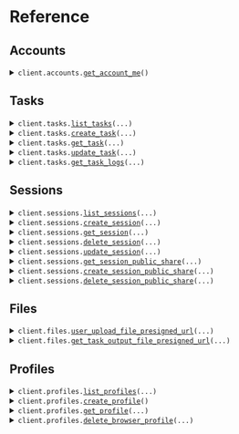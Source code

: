 # Reference
## Accounts
<details><summary><code>client.accounts.<a href="src/browser_use/accounts/client.py">get_account_me</a>()</code></summary>
<dl>
<dd>

#### 📝 Description

<dl>
<dd>

<dl>
<dd>

Get authenticated account information including credit balances and account details.
</dd>
</dl>
</dd>
</dl>

#### 🔌 Usage

<dl>
<dd>

<dl>
<dd>

```python
from browser_use import BrowserUse
from browser_use.environment import BrowserUseEnvironment

client = BrowserUse(
    api_key="YOUR_API_KEY",
    environment=BrowserUseEnvironment.PRODUCTION,
)
client.accounts.get_account_me()

```
</dd>
</dl>
</dd>
</dl>

#### ⚙️ Parameters

<dl>
<dd>

<dl>
<dd>

**request_options:** `typing.Optional[RequestOptions]` — Request-specific configuration.
    
</dd>
</dl>
</dd>
</dl>


</dd>
</dl>
</details>

## Tasks
<details><summary><code>client.tasks.<a href="src/browser_use/tasks/client.py">list_tasks</a>(...)</code></summary>
<dl>
<dd>

#### 📝 Description

<dl>
<dd>

<dl>
<dd>

Get paginated list of AI agent tasks with optional filtering by session and status.
</dd>
</dl>
</dd>
</dl>

#### 🔌 Usage

<dl>
<dd>

<dl>
<dd>

```python
from browser_use import BrowserUse
from browser_use.environment import BrowserUseEnvironment

client = BrowserUse(
    api_key="YOUR_API_KEY",
    environment=BrowserUseEnvironment.PRODUCTION,
)
client.tasks.list_tasks()

```
</dd>
</dl>
</dd>
</dl>

#### ⚙️ Parameters

<dl>
<dd>

<dl>
<dd>

**page_size:** `typing.Optional[int]` 
    
</dd>
</dl>

<dl>
<dd>

**page_number:** `typing.Optional[int]` 
    
</dd>
</dl>

<dl>
<dd>

**session_id:** `typing.Optional[str]` 
    
</dd>
</dl>

<dl>
<dd>

**filter_by:** `typing.Optional[TaskStatus]` 
    
</dd>
</dl>

<dl>
<dd>

**after:** `typing.Optional[dt.datetime]` 
    
</dd>
</dl>

<dl>
<dd>

**before:** `typing.Optional[dt.datetime]` 
    
</dd>
</dl>

<dl>
<dd>

**request_options:** `typing.Optional[RequestOptions]` — Request-specific configuration.
    
</dd>
</dl>
</dd>
</dl>


</dd>
</dl>
</details>

<details><summary><code>client.tasks.<a href="src/browser_use/tasks/client.py">create_task</a>(...)</code></summary>
<dl>
<dd>

#### 📝 Description

<dl>
<dd>

<dl>
<dd>

You can either:
1. Start a new task (auto creates a new simple session)
2. Start a new task in an existing session (you can create a custom session before starting the task and reuse it for follow-up tasks)
</dd>
</dl>
</dd>
</dl>

#### 🔌 Usage

<dl>
<dd>

<dl>
<dd>

```python
from browser_use import BrowserUse
from browser_use.environment import BrowserUseEnvironment

client = BrowserUse(
    api_key="YOUR_API_KEY",
    environment=BrowserUseEnvironment.PRODUCTION,
)
client.tasks.create_task(
    task="task",
)

```
</dd>
</dl>
</dd>
</dl>

#### ⚙️ Parameters

<dl>
<dd>

<dl>
<dd>

**task:** `str` — The task prompt/instruction for the agent.
    
</dd>
</dl>

<dl>
<dd>

**llm:** `typing.Optional[SupportedLlMs]` — The LLM model to use for the agent.
    
</dd>
</dl>

<dl>
<dd>

**start_url:** `typing.Optional[str]` — The URL to start the task from.
    
</dd>
</dl>

<dl>
<dd>

**max_steps:** `typing.Optional[int]` — Maximum number of steps the agent can take before stopping.
    
</dd>
</dl>

<dl>
<dd>

**structured_output:** `typing.Optional[str]` — The stringified JSON schema for the structured output.
    
</dd>
</dl>

<dl>
<dd>

**session_id:** `typing.Optional[str]` — The ID of the session where the task will run.
    
</dd>
</dl>

<dl>
<dd>

**metadata:** `typing.Optional[typing.Dict[str, typing.Optional[str]]]` — The metadata for the task.
    
</dd>
</dl>

<dl>
<dd>

**secrets:** `typing.Optional[typing.Dict[str, typing.Optional[str]]]` — The secrets for the task.
    
</dd>
</dl>

<dl>
<dd>

**allowed_domains:** `typing.Optional[typing.Sequence[str]]` — The allowed domains for the task.
    
</dd>
</dl>

<dl>
<dd>

**highlight_elements:** `typing.Optional[bool]` — Tells the agent to highlight interactive elements on the page.
    
</dd>
</dl>

<dl>
<dd>

**flash_mode:** `typing.Optional[bool]` — Whether agent flash mode is enabled.
    
</dd>
</dl>

<dl>
<dd>

**thinking:** `typing.Optional[bool]` — Whether agent thinking mode is enabled.
    
</dd>
</dl>

<dl>
<dd>

**vision:** `typing.Optional[bool]` — Whether agent vision capabilities are enabled.
    
</dd>
</dl>

<dl>
<dd>

**system_prompt_extension:** `typing.Optional[str]` — Optional extension to the agent system prompt.
    
</dd>
</dl>

<dl>
<dd>

**request_options:** `typing.Optional[RequestOptions]` — Request-specific configuration.
    
</dd>
</dl>
</dd>
</dl>


</dd>
</dl>
</details>

<details><summary><code>client.tasks.<a href="src/browser_use/tasks/client.py">get_task</a>(...)</code></summary>
<dl>
<dd>

#### 📝 Description

<dl>
<dd>

<dl>
<dd>

Get detailed task information including status, progress, steps, and file outputs.
</dd>
</dl>
</dd>
</dl>

#### 🔌 Usage

<dl>
<dd>

<dl>
<dd>

```python
from browser_use import BrowserUse
from browser_use.environment import BrowserUseEnvironment

client = BrowserUse(
    api_key="YOUR_API_KEY",
    environment=BrowserUseEnvironment.PRODUCTION,
)
client.tasks.get_task(
    task_id="task_id",
)

```
</dd>
</dl>
</dd>
</dl>

#### ⚙️ Parameters

<dl>
<dd>

<dl>
<dd>

**task_id:** `str` 
    
</dd>
</dl>

<dl>
<dd>

**request_options:** `typing.Optional[RequestOptions]` — Request-specific configuration.
    
</dd>
</dl>
</dd>
</dl>


</dd>
</dl>
</details>

<details><summary><code>client.tasks.<a href="src/browser_use/tasks/client.py">update_task</a>(...)</code></summary>
<dl>
<dd>

#### 📝 Description

<dl>
<dd>

<dl>
<dd>

Control task execution with stop, pause, resume, or stop task and session actions.
</dd>
</dl>
</dd>
</dl>

#### 🔌 Usage

<dl>
<dd>

<dl>
<dd>

```python
from browser_use import BrowserUse
from browser_use.environment import BrowserUseEnvironment

client = BrowserUse(
    api_key="YOUR_API_KEY",
    environment=BrowserUseEnvironment.PRODUCTION,
)
client.tasks.update_task(
    task_id="task_id",
    action="stop",
)

```
</dd>
</dl>
</dd>
</dl>

#### ⚙️ Parameters

<dl>
<dd>

<dl>
<dd>

**task_id:** `str` 
    
</dd>
</dl>

<dl>
<dd>

**action:** `TaskUpdateAction` — The action to perform on the task
    
</dd>
</dl>

<dl>
<dd>

**request_options:** `typing.Optional[RequestOptions]` — Request-specific configuration.
    
</dd>
</dl>
</dd>
</dl>


</dd>
</dl>
</details>

<details><summary><code>client.tasks.<a href="src/browser_use/tasks/client.py">get_task_logs</a>(...)</code></summary>
<dl>
<dd>

#### 📝 Description

<dl>
<dd>

<dl>
<dd>

Get secure download URL for task execution logs with step-by-step details.
</dd>
</dl>
</dd>
</dl>

#### 🔌 Usage

<dl>
<dd>

<dl>
<dd>

```python
from browser_use import BrowserUse
from browser_use.environment import BrowserUseEnvironment

client = BrowserUse(
    api_key="YOUR_API_KEY",
    environment=BrowserUseEnvironment.PRODUCTION,
)
client.tasks.get_task_logs(
    task_id="task_id",
)

```
</dd>
</dl>
</dd>
</dl>

#### ⚙️ Parameters

<dl>
<dd>

<dl>
<dd>

**task_id:** `str` 
    
</dd>
</dl>

<dl>
<dd>

**request_options:** `typing.Optional[RequestOptions]` — Request-specific configuration.
    
</dd>
</dl>
</dd>
</dl>


</dd>
</dl>
</details>

## Sessions
<details><summary><code>client.sessions.<a href="src/browser_use/sessions/client.py">list_sessions</a>(...)</code></summary>
<dl>
<dd>

#### 📝 Description

<dl>
<dd>

<dl>
<dd>

Get paginated list of AI agent sessions with optional status filtering.
</dd>
</dl>
</dd>
</dl>

#### 🔌 Usage

<dl>
<dd>

<dl>
<dd>

```python
from browser_use import BrowserUse
from browser_use.environment import BrowserUseEnvironment

client = BrowserUse(
    api_key="YOUR_API_KEY",
    environment=BrowserUseEnvironment.PRODUCTION,
)
client.sessions.list_sessions()

```
</dd>
</dl>
</dd>
</dl>

#### ⚙️ Parameters

<dl>
<dd>

<dl>
<dd>

**page_size:** `typing.Optional[int]` 
    
</dd>
</dl>

<dl>
<dd>

**page_number:** `typing.Optional[int]` 
    
</dd>
</dl>

<dl>
<dd>

**filter_by:** `typing.Optional[SessionStatus]` 
    
</dd>
</dl>

<dl>
<dd>

**request_options:** `typing.Optional[RequestOptions]` — Request-specific configuration.
    
</dd>
</dl>
</dd>
</dl>


</dd>
</dl>
</details>

<details><summary><code>client.sessions.<a href="src/browser_use/sessions/client.py">create_session</a>(...)</code></summary>
<dl>
<dd>

#### 📝 Description

<dl>
<dd>

<dl>
<dd>

Create a new session with a new task.
</dd>
</dl>
</dd>
</dl>

#### 🔌 Usage

<dl>
<dd>

<dl>
<dd>

```python
from browser_use import BrowserUse
from browser_use.environment import BrowserUseEnvironment

client = BrowserUse(
    api_key="YOUR_API_KEY",
    environment=BrowserUseEnvironment.PRODUCTION,
)
client.sessions.create_session()

```
</dd>
</dl>
</dd>
</dl>

#### ⚙️ Parameters

<dl>
<dd>

<dl>
<dd>

**profile_id:** `typing.Optional[str]` 
    
</dd>
</dl>

<dl>
<dd>

**proxy:** `typing.Optional[ProxySettings]` 
    
</dd>
</dl>

<dl>
<dd>

**request_options:** `typing.Optional[RequestOptions]` — Request-specific configuration.
    
</dd>
</dl>
</dd>
</dl>


</dd>
</dl>
</details>

<details><summary><code>client.sessions.<a href="src/browser_use/sessions/client.py">get_session</a>(...)</code></summary>
<dl>
<dd>

#### 📝 Description

<dl>
<dd>

<dl>
<dd>

Get detailed session information including status, URLs, and task details.
</dd>
</dl>
</dd>
</dl>

#### 🔌 Usage

<dl>
<dd>

<dl>
<dd>

```python
from browser_use import BrowserUse
from browser_use.environment import BrowserUseEnvironment

client = BrowserUse(
    api_key="YOUR_API_KEY",
    environment=BrowserUseEnvironment.PRODUCTION,
)
client.sessions.get_session(
    session_id="session_id",
)

```
</dd>
</dl>
</dd>
</dl>

#### ⚙️ Parameters

<dl>
<dd>

<dl>
<dd>

**session_id:** `str` 
    
</dd>
</dl>

<dl>
<dd>

**request_options:** `typing.Optional[RequestOptions]` — Request-specific configuration.
    
</dd>
</dl>
</dd>
</dl>


</dd>
</dl>
</details>

<details><summary><code>client.sessions.<a href="src/browser_use/sessions/client.py">delete_session</a>(...)</code></summary>
<dl>
<dd>

#### 📝 Description

<dl>
<dd>

<dl>
<dd>

Permanently delete a session and all associated data.
</dd>
</dl>
</dd>
</dl>

#### 🔌 Usage

<dl>
<dd>

<dl>
<dd>

```python
from browser_use import BrowserUse
from browser_use.environment import BrowserUseEnvironment

client = BrowserUse(
    api_key="YOUR_API_KEY",
    environment=BrowserUseEnvironment.PRODUCTION,
)
client.sessions.delete_session(
    session_id="session_id",
)

```
</dd>
</dl>
</dd>
</dl>

#### ⚙️ Parameters

<dl>
<dd>

<dl>
<dd>

**session_id:** `str` 
    
</dd>
</dl>

<dl>
<dd>

**request_options:** `typing.Optional[RequestOptions]` — Request-specific configuration.
    
</dd>
</dl>
</dd>
</dl>


</dd>
</dl>
</details>

<details><summary><code>client.sessions.<a href="src/browser_use/sessions/client.py">update_session</a>(...)</code></summary>
<dl>
<dd>

#### 📝 Description

<dl>
<dd>

<dl>
<dd>

Stop a session and all its running tasks.
</dd>
</dl>
</dd>
</dl>

#### 🔌 Usage

<dl>
<dd>

<dl>
<dd>

```python
from browser_use import BrowserUse
from browser_use.environment import BrowserUseEnvironment

client = BrowserUse(
    api_key="YOUR_API_KEY",
    environment=BrowserUseEnvironment.PRODUCTION,
)
client.sessions.update_session(
    session_id="session_id",
)

```
</dd>
</dl>
</dd>
</dl>

#### ⚙️ Parameters

<dl>
<dd>

<dl>
<dd>

**session_id:** `str` 
    
</dd>
</dl>

<dl>
<dd>

**request_options:** `typing.Optional[RequestOptions]` — Request-specific configuration.
    
</dd>
</dl>
</dd>
</dl>


</dd>
</dl>
</details>

<details><summary><code>client.sessions.<a href="src/browser_use/sessions/client.py">get_session_public_share</a>(...)</code></summary>
<dl>
<dd>

#### 📝 Description

<dl>
<dd>

<dl>
<dd>

Get public share information including URL and usage statistics.
</dd>
</dl>
</dd>
</dl>

#### 🔌 Usage

<dl>
<dd>

<dl>
<dd>

```python
from browser_use import BrowserUse
from browser_use.environment import BrowserUseEnvironment

client = BrowserUse(
    api_key="YOUR_API_KEY",
    environment=BrowserUseEnvironment.PRODUCTION,
)
client.sessions.get_session_public_share(
    session_id="session_id",
)

```
</dd>
</dl>
</dd>
</dl>

#### ⚙️ Parameters

<dl>
<dd>

<dl>
<dd>

**session_id:** `str` 
    
</dd>
</dl>

<dl>
<dd>

**request_options:** `typing.Optional[RequestOptions]` — Request-specific configuration.
    
</dd>
</dl>
</dd>
</dl>


</dd>
</dl>
</details>

<details><summary><code>client.sessions.<a href="src/browser_use/sessions/client.py">create_session_public_share</a>(...)</code></summary>
<dl>
<dd>

#### 📝 Description

<dl>
<dd>

<dl>
<dd>

Create or return existing public share for a session.
</dd>
</dl>
</dd>
</dl>

#### 🔌 Usage

<dl>
<dd>

<dl>
<dd>

```python
from browser_use import BrowserUse
from browser_use.environment import BrowserUseEnvironment

client = BrowserUse(
    api_key="YOUR_API_KEY",
    environment=BrowserUseEnvironment.PRODUCTION,
)
client.sessions.create_session_public_share(
    session_id="session_id",
)

```
</dd>
</dl>
</dd>
</dl>

#### ⚙️ Parameters

<dl>
<dd>

<dl>
<dd>

**session_id:** `str` 
    
</dd>
</dl>

<dl>
<dd>

**request_options:** `typing.Optional[RequestOptions]` — Request-specific configuration.
    
</dd>
</dl>
</dd>
</dl>


</dd>
</dl>
</details>

<details><summary><code>client.sessions.<a href="src/browser_use/sessions/client.py">delete_session_public_share</a>(...)</code></summary>
<dl>
<dd>

#### 📝 Description

<dl>
<dd>

<dl>
<dd>

Remove public share for a session.
</dd>
</dl>
</dd>
</dl>

#### 🔌 Usage

<dl>
<dd>

<dl>
<dd>

```python
from browser_use import BrowserUse
from browser_use.environment import BrowserUseEnvironment

client = BrowserUse(
    api_key="YOUR_API_KEY",
    environment=BrowserUseEnvironment.PRODUCTION,
)
client.sessions.delete_session_public_share(
    session_id="session_id",
)

```
</dd>
</dl>
</dd>
</dl>

#### ⚙️ Parameters

<dl>
<dd>

<dl>
<dd>

**session_id:** `str` 
    
</dd>
</dl>

<dl>
<dd>

**request_options:** `typing.Optional[RequestOptions]` — Request-specific configuration.
    
</dd>
</dl>
</dd>
</dl>


</dd>
</dl>
</details>

## Files
<details><summary><code>client.files.<a href="src/browser_use/files/client.py">user_upload_file_presigned_url</a>(...)</code></summary>
<dl>
<dd>

#### 📝 Description

<dl>
<dd>

<dl>
<dd>

Generate a secure presigned URL for uploading files that AI agents can use during tasks.
</dd>
</dl>
</dd>
</dl>

#### 🔌 Usage

<dl>
<dd>

<dl>
<dd>

```python
from browser_use import BrowserUse
from browser_use.environment import BrowserUseEnvironment

client = BrowserUse(
    api_key="YOUR_API_KEY",
    environment=BrowserUseEnvironment.PRODUCTION,
)
client.files.user_upload_file_presigned_url(
    session_id="session_id",
    file_name="fileName",
    content_type="image/jpg",
    size_bytes=1,
)

```
</dd>
</dl>
</dd>
</dl>

#### ⚙️ Parameters

<dl>
<dd>

<dl>
<dd>

**session_id:** `str` 
    
</dd>
</dl>

<dl>
<dd>

**file_name:** `str` 
    
</dd>
</dl>

<dl>
<dd>

**content_type:** `Contenttype` 
    
</dd>
</dl>

<dl>
<dd>

**size_bytes:** `int` 
    
</dd>
</dl>

<dl>
<dd>

**request_options:** `typing.Optional[RequestOptions]` — Request-specific configuration.
    
</dd>
</dl>
</dd>
</dl>


</dd>
</dl>
</details>

<details><summary><code>client.files.<a href="src/browser_use/files/client.py">get_task_output_file_presigned_url</a>(...)</code></summary>
<dl>
<dd>

#### 📝 Description

<dl>
<dd>

<dl>
<dd>

Get secure download URL for an output file generated by the AI agent.
</dd>
</dl>
</dd>
</dl>

#### 🔌 Usage

<dl>
<dd>

<dl>
<dd>

```python
from browser_use import BrowserUse
from browser_use.environment import BrowserUseEnvironment

client = BrowserUse(
    api_key="YOUR_API_KEY",
    environment=BrowserUseEnvironment.PRODUCTION,
)
client.files.get_task_output_file_presigned_url(
    task_id="task_id",
    file_id="file_id",
)

```
</dd>
</dl>
</dd>
</dl>

#### ⚙️ Parameters

<dl>
<dd>

<dl>
<dd>

**task_id:** `str` 
    
</dd>
</dl>

<dl>
<dd>

**file_id:** `str` 
    
</dd>
</dl>

<dl>
<dd>

**request_options:** `typing.Optional[RequestOptions]` — Request-specific configuration.
    
</dd>
</dl>
</dd>
</dl>


</dd>
</dl>
</details>

## Profiles
<details><summary><code>client.profiles.<a href="src/browser_use/profiles/client.py">list_profiles</a>(...)</code></summary>
<dl>
<dd>

#### 📝 Description

<dl>
<dd>

<dl>
<dd>

Get paginated list of profiles.
</dd>
</dl>
</dd>
</dl>

#### 🔌 Usage

<dl>
<dd>

<dl>
<dd>

```python
from browser_use import BrowserUse
from browser_use.environment import BrowserUseEnvironment

client = BrowserUse(
    api_key="YOUR_API_KEY",
    environment=BrowserUseEnvironment.PRODUCTION,
)
client.profiles.list_profiles()

```
</dd>
</dl>
</dd>
</dl>

#### ⚙️ Parameters

<dl>
<dd>

<dl>
<dd>

**page_size:** `typing.Optional[int]` 
    
</dd>
</dl>

<dl>
<dd>

**page_number:** `typing.Optional[int]` 
    
</dd>
</dl>

<dl>
<dd>

**request_options:** `typing.Optional[RequestOptions]` — Request-specific configuration.
    
</dd>
</dl>
</dd>
</dl>


</dd>
</dl>
</details>

<details><summary><code>client.profiles.<a href="src/browser_use/profiles/client.py">create_profile</a>()</code></summary>
<dl>
<dd>

#### 📝 Description

<dl>
<dd>

<dl>
<dd>

Profiles allow you to preserve the state of the browser between tasks.

They are most commonly used to allow users to preserve the log-in state in the agent between tasks.
You'd normally create one profile per user and then use it for all their tasks.

You can create a new profile by calling this endpoint.
</dd>
</dl>
</dd>
</dl>

#### 🔌 Usage

<dl>
<dd>

<dl>
<dd>

```python
from browser_use import BrowserUse
from browser_use.environment import BrowserUseEnvironment

client = BrowserUse(
    api_key="YOUR_API_KEY",
    environment=BrowserUseEnvironment.PRODUCTION,
)
client.profiles.create_profile()

```
</dd>
</dl>
</dd>
</dl>

#### ⚙️ Parameters

<dl>
<dd>

<dl>
<dd>

**request_options:** `typing.Optional[RequestOptions]` — Request-specific configuration.
    
</dd>
</dl>
</dd>
</dl>


</dd>
</dl>
</details>

<details><summary><code>client.profiles.<a href="src/browser_use/profiles/client.py">get_profile</a>(...)</code></summary>
<dl>
<dd>

#### 📝 Description

<dl>
<dd>

<dl>
<dd>

Get profile details.
</dd>
</dl>
</dd>
</dl>

#### 🔌 Usage

<dl>
<dd>

<dl>
<dd>

```python
from browser_use import BrowserUse
from browser_use.environment import BrowserUseEnvironment

client = BrowserUse(
    api_key="YOUR_API_KEY",
    environment=BrowserUseEnvironment.PRODUCTION,
)
client.profiles.get_profile(
    profile_id="profile_id",
)

```
</dd>
</dl>
</dd>
</dl>

#### ⚙️ Parameters

<dl>
<dd>

<dl>
<dd>

**profile_id:** `str` 
    
</dd>
</dl>

<dl>
<dd>

**request_options:** `typing.Optional[RequestOptions]` — Request-specific configuration.
    
</dd>
</dl>
</dd>
</dl>


</dd>
</dl>
</details>

<details><summary><code>client.profiles.<a href="src/browser_use/profiles/client.py">delete_browser_profile</a>(...)</code></summary>
<dl>
<dd>

#### 📝 Description

<dl>
<dd>

<dl>
<dd>

Permanently delete a browser profile and its configuration.
</dd>
</dl>
</dd>
</dl>

#### 🔌 Usage

<dl>
<dd>

<dl>
<dd>

```python
from browser_use import BrowserUse
from browser_use.environment import BrowserUseEnvironment

client = BrowserUse(
    api_key="YOUR_API_KEY",
    environment=BrowserUseEnvironment.PRODUCTION,
)
client.profiles.delete_browser_profile(
    profile_id="profile_id",
)

```
</dd>
</dl>
</dd>
</dl>

#### ⚙️ Parameters

<dl>
<dd>

<dl>
<dd>

**profile_id:** `str` 
    
</dd>
</dl>

<dl>
<dd>

**request_options:** `typing.Optional[RequestOptions]` — Request-specific configuration.
    
</dd>
</dl>
</dd>
</dl>


</dd>
</dl>
</details>

